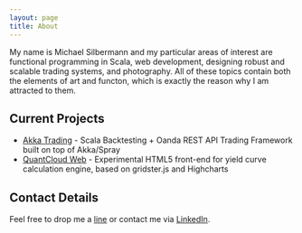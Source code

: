 ```yaml
---
layout: page
title: About
---
```


My name is Michael Silbermann and my particular areas of interest are functional programming in Scala, web development, designing robust and scalable trading systems, and photography. All of these topics contain both the elements of art and functon, which is exactly the reason why I am attracted to them.

## Current Projects

* [Akka Trading](https://github.com/msilb/akka-trading) - Scala Backtesting + Oanda REST API Trading Framework built on top of Akka/Spray
* [QuantCloud Web](https://github.com/msilb/quantcloud-web) - Experimental HTML5 front-end for yield curve calculation engine, based on gridster.js and Highcharts

## Contact Details

Feel free to drop me a [line](mailto:me@msilb.com) or contact me via [LinkedIn](https://ch.linkedin.com/in/msilbermann).
